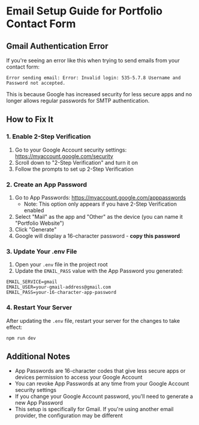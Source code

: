 # Email Setup Guide for Portfolio Contact Form

## Gmail Authentication Error

If you're seeing an error like this when trying to send emails from your contact form:

```
Error sending email: Error: Invalid login: 535-5.7.8 Username and Password not accepted.
```

This is because Google has increased security for less secure apps and no longer allows regular passwords for SMTP authentication.

## How to Fix It

### 1. Enable 2-Step Verification

1. Go to your Google Account security settings: https://myaccount.google.com/security
2. Scroll down to "2-Step Verification" and turn it on
3. Follow the prompts to set up 2-Step Verification

### 2. Create an App Password

1. Go to App Passwords: https://myaccount.google.com/apppasswords
   - Note: This option only appears if you have 2-Step Verification enabled
2. Select "Mail" as the app and "Other" as the device (you can name it "Portfolio Website")
3. Click "Generate"
4. Google will display a 16-character password - **copy this password**

### 3. Update Your .env File

1. Open your `.env` file in the project root
2. Update the `EMAIL_PASS` value with the App Password you generated:

```
EMAIL_SERVICE=gmail
EMAIL_USER=your-gmail-address@gmail.com
EMAIL_PASS=your-16-character-app-password
```

### 4. Restart Your Server

After updating the `.env` file, restart your server for the changes to take effect:

```
npm run dev
```

## Additional Notes

- App Passwords are 16-character codes that give less secure apps or devices permission to access your Google Account
- You can revoke App Passwords at any time from your Google Account security settings
- If you change your Google Account password, you'll need to generate a new App Password
- This setup is specifically for Gmail. If you're using another email provider, the configuration may be different